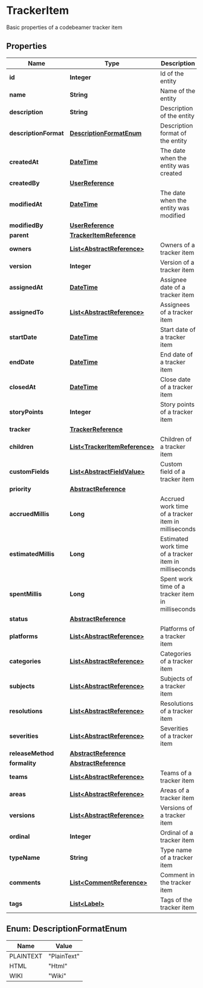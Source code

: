 

# TrackerItem

Basic properties of a codebeamer tracker item
## Properties

Name | Type | Description | Notes
------------ | ------------- | ------------- | -------------
**id** | **Integer** | Id of the entity |  [optional]
**name** | **String** | Name of the entity |  [optional]
**description** | **String** | Description of the entity |  [optional]
**descriptionFormat** | [**DescriptionFormatEnum**](#DescriptionFormatEnum) | Description format of the entity |  [optional]
**createdAt** | [**DateTime**](DateTime.md) | The date when the entity was created |  [optional]
**createdBy** | [**UserReference**](UserReference.md) |  |  [optional]
**modifiedAt** | [**DateTime**](DateTime.md) | The date when the entity was modified |  [optional]
**modifiedBy** | [**UserReference**](UserReference.md) |  |  [optional]
**parent** | [**TrackerItemReference**](TrackerItemReference.md) |  |  [optional]
**owners** | [**List&lt;AbstractReference&gt;**](AbstractReference.md) | Owners of a tracker item |  [optional]
**version** | **Integer** | Version of a tracker item |  [optional] [readonly]
**assignedAt** | [**DateTime**](DateTime.md) | Assignee date of a tracker item |  [optional] [readonly]
**assignedTo** | [**List&lt;AbstractReference&gt;**](AbstractReference.md) | Assignees of a tracker item |  [optional]
**startDate** | [**DateTime**](DateTime.md) | Start date of a tracker item |  [optional]
**endDate** | [**DateTime**](DateTime.md) | End date of a tracker item |  [optional]
**closedAt** | [**DateTime**](DateTime.md) | Close date of a tracker item |  [optional]
**storyPoints** | **Integer** | Story points of a tracker item |  [optional]
**tracker** | [**TrackerReference**](TrackerReference.md) |  |  [optional]
**children** | [**List&lt;TrackerItemReference&gt;**](TrackerItemReference.md) | Children of a tracker item |  [optional] [readonly]
**customFields** | [**List&lt;AbstractFieldValue&gt;**](AbstractFieldValue.md) | Custom field of a tracker item |  [optional]
**priority** | [**AbstractReference**](AbstractReference.md) |  |  [optional]
**accruedMillis** | **Long** | Accrued work time of a tracker item in milliseconds |  [optional] [readonly]
**estimatedMillis** | **Long** | Estimated work time of a tracker item in milliseconds |  [optional]
**spentMillis** | **Long** | Spent work time of a tracker item in milliseconds |  [optional] [readonly]
**status** | [**AbstractReference**](AbstractReference.md) |  |  [optional]
**platforms** | [**List&lt;AbstractReference&gt;**](AbstractReference.md) | Platforms of a tracker item |  [optional]
**categories** | [**List&lt;AbstractReference&gt;**](AbstractReference.md) | Categories of a tracker item |  [optional]
**subjects** | [**List&lt;AbstractReference&gt;**](AbstractReference.md) | Subjects of a tracker item |  [optional]
**resolutions** | [**List&lt;AbstractReference&gt;**](AbstractReference.md) | Resolutions of a tracker item |  [optional]
**severities** | [**List&lt;AbstractReference&gt;**](AbstractReference.md) | Severities of a tracker item |  [optional]
**releaseMethod** | [**AbstractReference**](AbstractReference.md) |  |  [optional]
**formality** | [**AbstractReference**](AbstractReference.md) |  |  [optional]
**teams** | [**List&lt;AbstractReference&gt;**](AbstractReference.md) | Teams of a tracker item |  [optional]
**areas** | [**List&lt;AbstractReference&gt;**](AbstractReference.md) | Areas of a tracker item |  [optional]
**versions** | [**List&lt;AbstractReference&gt;**](AbstractReference.md) | Versions of a tracker item |  [optional]
**ordinal** | **Integer** | Ordinal of a tracker item |  [optional]
**typeName** | **String** | Type name of a tracker item |  [optional]
**comments** | [**List&lt;CommentReference&gt;**](CommentReference.md) | Comment in the tracker item |  [optional] [readonly]
**tags** | [**List&lt;Label&gt;**](Label.md) | Tags of the tracker item |  [optional] [readonly]



## Enum: DescriptionFormatEnum

Name | Value
---- | -----
PLAINTEXT | &quot;PlainText&quot;
HTML | &quot;Html&quot;
WIKI | &quot;Wiki&quot;



